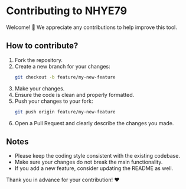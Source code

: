 # Contributing to NHYE79

Welcome! 👋 We appreciate any contributions to help improve this tool.

## How to contribute?

1. Fork the repository.
2. Create a new branch for your changes:
   ```bash
   git checkout -b feature/my-new-feature
   ```
3. Make your changes.
4. Ensure the code is clean and properly formatted.
5. Push your changes to your fork:
   ```bash
   git push origin feature/my-new-feature
   ```
6. Open a Pull Request and clearly describe the changes you made.

## Notes

- Please keep the coding style consistent with the existing codebase.
- Make sure your changes do not break the main functionality.
- If you add a new feature, consider updating the README as well.

Thank you in advance for your contribution! ❤️
